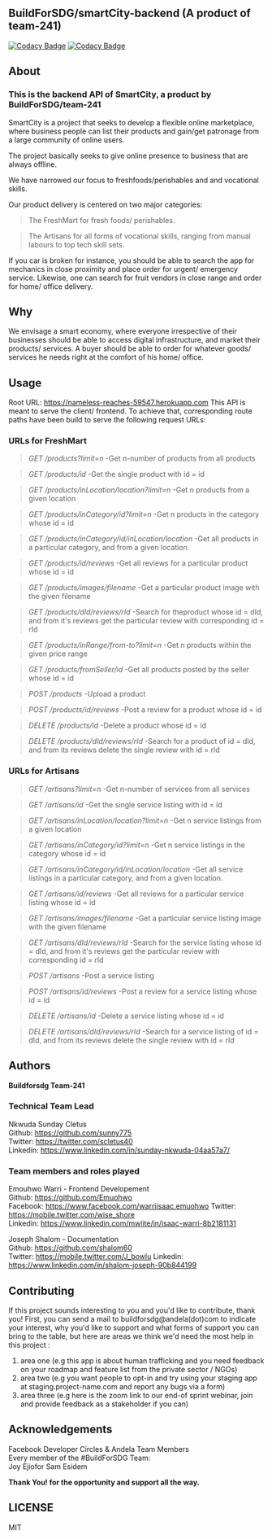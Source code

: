 ## BuildForSDG/smartCity-backend (A product of team-241)

[![Codacy Badge](https://api.codacy.com/project/badge/Grade/7a256fa992df4f3b9b5ba21629249010)](https://app.codacy.com/gh/BuildForSDG/SmartCity-Backend?utm_source=github.com&utm_medium=referral&utm_content=BuildForSDG/SmartCity-Backend&utm_campaign=Badge_Grade_Dashboard)
[![Codacy Badge](https://api.codacy.com/project/badge/Grade/7a256fa992df4f3b9b5ba21629249010)](https://app.codacy.com/gh/BuildForSDG/SmartCity-Backend?utm_source=github.com&utm_medium=referral&utm_content=BuildForSDG/SmartCity-Backend&utm_campaign=Badge_Grade_Dashboard)

## About

### This is the backend API of SmartCity, a product by BuildForSDG/team-241

SmartCity is a project that seeks to develop a flexible online marketplace, where business people can list their products and gain/get patronage from a large community of online users.

The project basically seeks to give online presence to business that are always offline.

We have narrowed our focus to freshfoods/perishables and and vocational skills.

Our product delivery is centered on two major categories:
> The FreshMart for fresh foods/ perishables.

> The Artisans for all forms of vocational skills, ranging from manual labours to top tech skill sets.

If you car is broken for instance, you should be able to search the app for mechanics in close proximity and place order for urgent/ emergency service.
Likewise, one can search for fruit vendors in close range and order for home/ office delivery.

## Why

We envisage a smart economy, where everyone irrespective of their businesses should be able to access digital infrastructure, and market their products/ services.
A buyer should be able to order for whatever goods/ services he needs right at the comfort of his home/ office. 

## Usage

Root URL: <https://nameless-reaches-59547.herokuapp.com>
This API is meant to serve the client/ frontend.
To achieve that, corresponding route paths have been build to serve the following request URLs:

### URLs for FreshMart
> *GET /products?limit=n*  -Get n-number of products from all products

> *GET /products/id* -Get the single product with id = id

> *GET /products/inLocation/location?limit=n* -Get n products from a given location

> *GET /products/inCategory/id?limit=n* -Get n products in the category whose id = id

> *GET /products/inCategory/id/inLocation/location* -Get all products in a particular category, and from a given location.

> *GET /products/id/reviews* -Get all reviews for a particular product whose id = id

> *GET /products/images/filename* -Get a particular product image with the given filename

> *GET /products/dId/reviews/rId* -Search for theproduct whose id = dId, and from it's reviews get the particular review with corresponding id = rId

> *GET /products/inRange/from-to?limit=n* -Get n products within the given price range

> *GET /products/fromSeller/id* -Get all products posted by the seller whose id = id

> *POST /products* -Upload a product

> *POST /products/id/reviews* -Post a review for a product whose id = id

> *DELETE /products/id* -Delete a product whose id = id

> *DELETE /products/dId/reviews/rId* -Search for a product of id = dId, and from its reviews delete the single review with id = rId

### URLs for Artisans
> *GET /artisans?limit=n*  -Get n-number of services from all services

> *GET /artisans/id* -Get the single service listing with id = id

> *GET /artisans/inLocation/location?limit=n* -Get n service listings from a given location

> *GET /artisans/inCategory/id?limit=n* -Get n service listings in the category whose id = id

> *GET /artisans/inCategory/id/inLocation/location* -Get all service listings in a particular category, and from a given location.

> *GET /artisans/id/reviews* -Get all reviews for a particular service listing whose id = id

> *GET /artisans/images/filename* -Get a particular service listing image with the given filename

> *GET /artisans/dId/reviews/rId* -Search for the service listing whose id = dId, and from it's reviews get the particular review with corresponding id = rId

> *POST /artisans* -Post a service listing

> *POST /artisans/id/reviews* -Post a review for a service listing whose id = id

> *DELETE /artisans/id* -Delete a service listing whose id = id

> *DELETE /artisans/dId/reviews/rId* -Search for a service listing of id = dId, and from its reviews delete the single review with id = rId

## Authors

**Buildforsdg Team-241**

 ### Technical Team Lead
Nkwuda Sunday Cletus  
Github: <https://github.com/sunny775>	  
Twitter: <https://twitter.com/scletus40>	  
Linkedin: <https://www.linkedin.com/in/sunday-nkwuda-04aa57a7/>

  ### Team members and roles played
	
Emouhwo Warri - Frontend Developement  
Github:  <https://github.com/Emuohwo>	  
Facebook:  <https://www.facebook.com/warriisaac.emuohwo> 
Twitter: <https://mobile.twitter.com/wise_shore>  
Linkedin:  <https://www.linkedin.com/mwlite/in/isaac-warri-8b2181131>

Joseph Shalom - Documentation  
Github: <https://github.com/shalom60>  
Twitter: <https://mobile.twitter.com/J_bowlu>
Linkedin: <https://www.linkedin.com/in/shalom-joseph-90b844199>	

## Contributing
If this project sounds interesting to you and you'd like to contribute, thank you!
First, you can send a mail to buildforsdg@andela(dot)com to indicate your interest, why you'd like to support and what forms of support you can bring to the table, but here are areas we think we'd need the most help in this project :
1.  area one (e.g this app is about human trafficking and you need feedback on your roadmap and feature list from the private sector / NGOs)
2.  area two (e.g you want people to opt-in and try using your staging app at staging.project-name.com and report any bugs via a form)
3.  area three (e.g here is the zoom link to our end-of sprint webinar, join and provide feedback as a stakeholder if you can)

## Acknowledgements

Facebook Developer Circles & Andela Team Members	  
Every member of the #BuildForSDG Team:	  
Joy Ejiofor
Sam Esidem

**Thank You! for the opportunity and support all the way.**

## LICENSE
MIT
